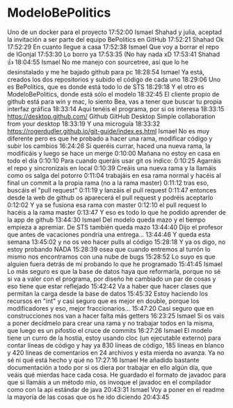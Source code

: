 # ModeloBePolitics

Uno de un docker para el proyecto
17:52:00
Ismael
Shahad y julia, aceptad la invitación a ser parte del equipo BePolitics en GitHub
17:52:21
Shahad
Ok
17:52:29
En cuanto llegue a casa
17:52:38
Ismael
Que voy a borrar el repo de IGonjal
17:53:30
Lo borro ya
17:53:35
(No hay nada xD
17:53:41
Shahad
:+1:
18:04:55
Ismael
No me manejo con sourcetree, así que lo he desinstalado y me he bajado github para pc
18:28:54
Ismael
Ya está, creados los dos repositorios y subido el código de cada uno
18:29:06
Uno es BePolitics, que es donde está todo lo de STS
18:29:18
Y el otro es ModeloBePolitics, donde está sólo el modelo
18:32:45
El cliente propio de github está para win y mac, lo siento Bea, vas a tener que buscar tu propia interfaz gráfica
18:33:14
Aquí tenéis el programa, por si os interesa
18:33:15
https://desktop.github.com/
Github
GitHub Desktop
Simple collaboration from your desktop
18:33:19
Y una microguía
18:33:32
https://rogerdudler.github.io/git-guide/index.es.html
Ismael
No es muy diferente pero es que he probado a hacer una rama, modificar código y subir los cambios
16:24:26
Si queréis currar, haced una nueva rama, la modificáis y luego se hace un merge
0:10:00
Mañana no estoy en casa en todo el día
0:10:10
Para cuando queráis usar git os indico:
0:10:25
Agarráis el repo y sincronizais en local
0:10:39
Creáis una nueva rama y la llamáis como os salga del potorro
0:11:04
trabajáis en esa rama normal y hacéis al final un commit a la propia rama (no a la rama master)
0:11:12
tras eso, buscáis el "pull request"
0:11:19
y lanzáis el pull request
0:11:47
entonces desde la web de github os aparecerá el pull request y podréis aceptarlo
0:12:02
Y ya se fusiona esa rama con master
0:12:10
el pull request lo hacéis a la rama master
0:13:47
Y eso es todo lo que he podido aprender de la app de github
13:44:30
Ismael
Del modelo queda mazo y el tiempo empieza a apremiar. De STS también queda mazo
13:44:40
Dijo el profesor que antes de vacaciones pondría una entrega...
13:44:46
Y queda esta semana
13:45:02
y no os veo hacer pulls al código
15:28:18
Y ya os digo, no estoy probando NADA
15:28:39
osea que cuando entremos al turrón lo mismo nos encontramos con una nube de bugs
15:28:52
Lo suyo es que alguien fuera detrás de mí probando lo que he programado
15:41:45
Ismael
Lo más seguro es que la base de datos haya que reformarla, porque no sé si va a valer con el programa, por diseño he cambiado un par de cosas y eso tiene que estar reflejado
15:42:42
Va a haber que hacer clases que permitan la carga desde la base de datos
15:45:32
Estoy haciendo los recursos en "int" y casi seguro que es mejor en double, porque los modificadores y eso, mejor fraccionarios...
15:47:20
Casi seguro que en construcciones nos van a hacer falta más getters
16:23:25
Ismael
Si os vais a poner decídmelo para crear una rama y no trabajar todos en la misma, que luego es un pifostio el cruce de commits
16:27:26
Ismael
El modelo tiene un curro de la hostia, estoy usando cloc (un ejecutable externo) para contar líneas de código y hay ya 830 líneas de código, 185 líneas en blanco y 420 líneas de comentarios en 24 archivos y esta mierda no avanza. Ya no sé ni qué está hecho y qué no
17:27:16
Ismael
He añadido bastante documentación a todo por si os diera por trabajar en ello algún día, que veáis qué mierdas hace cada cosa. He guardado el formato de javadoc para que si llamáis a un método mío, os invoque el javadoc en el compilador como con la api estándar de java
20:43:31
Ismael
Voy a poner en el readme la mayoría de las cosas que os he ido diciendo
20:43:45
